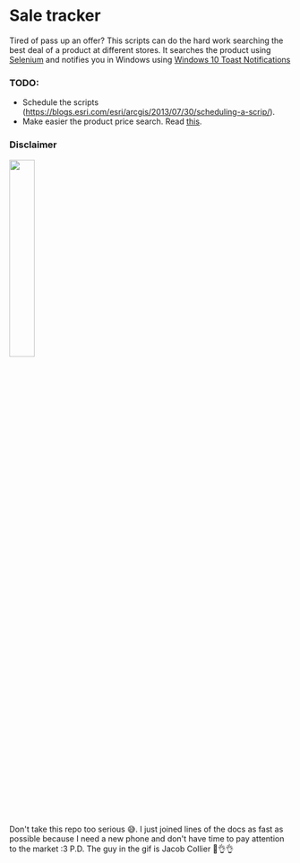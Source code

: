 # Sale tracker
Tired of pass up an offer? This scripts can do the hard work searching the best deal of a product at different stores. 
It searches the product using [Selenium](http://selenium-python.readthedocs.io/) and notifies you in Windows using [Windows 10 Toast Notifications](https://github.com/jithurjacob/Windows-10-Toast-Notifications)

### TODO:
- Schedule the scripts (https://blogs.esri.com/esri/arcgis/2013/07/30/scheduling-a-scrip/).
- Make easier the product price search. Read [this](https://en.wikipedia.org/wiki/Comparison_shopping_website).

### Disclaimer
<img src="https://media.giphy.com/media/xUA7aWHRAdxHmOD0iY/source.gif" width="30%" height="30%">

Don't take this repo too serious 😅. I just joined lines of the docs as fast as possible because I need a new phone and don't have time to pay attention to the market :3
P.D. The guy in the gif is Jacob Collier 🎵👌👌
